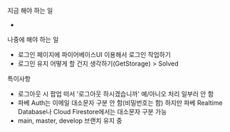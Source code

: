 지금 해야 하는 일

-

나중에 해야 하는 일

- 로그인 페이지에 파이어베이스UI 이용해서 로그인 작업하기
- 로그인 유지 어떻게 할 건지 생각하기(GetStorage) > Solved

특이사항

- 로그아웃 시 팝업 떠서 '로그아웃 하시겠습니까' 예/아니오 처리 일부러 안 함
- 파베 Auth는 이메일 대소문자 구분 안 함(비밀번호는 함)
  하지만 파베 Realtime Database나 Cloud Firestore에서는 대소문자 구분 가능
- main, master, develop 브랜치 유지 중
